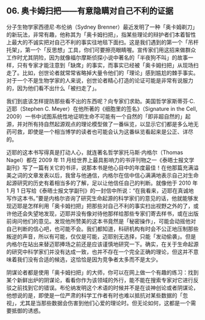 ## 06. 奥卡姆扫把——有意隐瞒对自己不利的证据

分子生物学家西德尼·布伦纳（Sydney Brenner）最近发明了一种「奥卡姆剃刀」的新玩法，非常有趣，他称其为「奥卡姆扫把」，指某些理论的辩护者们本着智性上最大的不诚实把对自己不利的事实往地毯下面扫。这是我们遇到的第一个「吊杆托架」，第一个「反思想」工具，你们可要擦亮眼睛喔。宣传家们用这招来做群众工作时尤其阴险，因为就像福尔摩斯侦探小说中著名的「半夜狗不叫」的故事一样，只有专家才能注意到「缺席」的事实，而事实已经被「奥卡姆扫把」从现场扫走了。比如，创世论者就常常省略掉大量令他们的「理论」感到尴尬的棘手事实。对于一个不是生物学家的人来说，创世论者精心打造的论证可能是非常有说服力的，因为他们看不出什么「被扫走了」。

我们到底该怎样提防那些看不出的东西呢？向专家们求助。美国哲学家斯蒂芬·C.迈耶（Stephen C. Meyer）在他所著的《细胞里的签名》（Signature in the Cell, 2009）一书中试图系统性地证明生命不可能有一个自然的「即非超自然的」起源，并对所有持自然起源观点的理论模型做了一番纵览，以显示它们都是多么地无药可救，即使是一个相当博学的读者也可能会认为这番纵览看起来是公正、详尽的。

迈耶的这本书写得真是打动人心，就连著名哲学家托马斯·内格尔（Thomas Nagel）都在 2009 年 11 月给世界上最具影响力的书评刊物之一《泰晤士报文学副刊》写了一篇有关它的书评，说那本书是他心目中的年度最佳！在他那篇充满溢美之词的文章发表以后，我曾与他通信，内格尔在信中信心满满地表示自己对生命起源研究的历史有着相当多的了解，足以让他信任自己的判断。就像他于 2010 年 1 月 1 日写给《泰晤士报文学副刊》的一封信中所说：“在我看来，迈耶在真诚地写作这本书。”要是内格尔咨询了研究生命起源的科学家们的意见的话，他就能够发现迈耶是怎样利用「奥卡姆扫把」把那些对自己不利的事实扫出视野之外的了，或许他还会失望地发现，迈耶并没有像对待他那样给那些专家们寄去样书，或在出版前询问他们的意见。发现他所赞美的这本书竟然是「秘密操作」，可能会动摇他对自己判断的信心吧，也可能不会。我们都知道，科研机构有时会不公正地压制那些叛逆的声音，所以有可能，仅仅是可能，迈耶别无选择，只能「发动偷袭」。但是内格尔在站出来替迈耶捧场之前还是应该谨慎地研究一下。确实，在关于生命起源的研究中科学家们并没有达成一致，也并不存在一个完全正确的理论，但这并不意味着我们没有合适的候选，这恰恰是因为竞争者太多而不是太少。

阴谋论者都是使用「奥卡姆扫把」的大师，你可以在网上做一个有趣的练习：找到某个新鲜出炉的阴谋论，看看你作为该领域的外行，能不能在搜索专家对它进行反驳之前找到它的错误。布伦纳发明这个术语的时候并不是在谈神创论或者阴谋论，他想说的是，即使是一位严肃的科学工作者有时也难以抵抗对某些数据的「忽视」，尤其是当那些数据会伤害到他们心爱的理论时。但无论如何，这都是一个需要抵御的诱惑。

